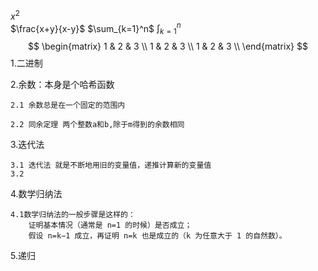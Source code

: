 <!--
 * @Description: 
 * @Author: kankandage
 * @Date: 2020-05-28 10:37:32
 * @LastEditTime: 2020-05-29 10:21:28
 * @LastEditors: kankan
--> 
$x^{2}$  
$\frac{x+y}{x-y}$ 
$\sum_{k=1}^n$
$\int_{k=1}^n$
$$
    \begin{matrix}
        1 & 2 & 3 \\
        1 & 2 & 3 \\
        1 & 2 & 3 \\
    \end{matrix}
$$
1.二进制
    

2.余数：本身是个哈希函数
    
    2.1 余数总是在一个固定的范围内
    
    2.2 同余定理 两个整数a和b,除于m得到的余数相同

3.迭代法

    3.1 迭代法 就是不断地用旧的变量值，递推计算新的变量值
    3.2

4.数学归纳法

    4.1数学归纳法的一般步骤是这样的：
        证明基本情况（通常是 n=1 的时候）是否成立；
        假设 n=k−1 成立，再证明 n=k 也是成立的（k 为任意大于 1 的自然数）。

5.递归
